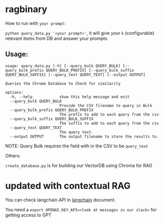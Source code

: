 # ragbinary

How to run with `your prompt`:

`python query_data.py '<your prompt>'`, it will give your `k` (configurable) relevant items from DB and answer your prompts

## Usage:

```
usage: query_data.py [-h] [--query_bulk QUERY_BULK] [--query_bulk_prefix QUERY_BULK_PREFIX] [--query_bulk_suffix QUERY_BULK_SUFFIX] [--query_text QUERY_TEXT] [--output OUTPUT]

Queries the Chrome Database to Check for similarity

options:
  -h, --help            show this help message and exit
  --query_bulk QUERY_BULK
                        Provide the CSV filename to query in Bulk
  --query_bulk_prefix QUERY_BULK_PREFIX
                        The prefix to add to each query from the csv
  --query_bulk_suffix QUERY_BULK_SUFFIX
                        The suffix to add to each query from the csv
  --query_text QUERY_TEXT
                        The query text.
  --output OUTPUT       The output filename to store the results to.
```

NOTE: Query Bulk requires the field with in the CSV to be `query_text`

Others:

`create_database.py` is for building our VectorDB using Chroma for RAG

# updated with contextual RAG

You can check langchain API in [langchain](https://api.python.langchain.com/en/latest/vectorstores/langchain_core.vectorstores.VectorStore.html) document.

You need a `export OPENAI_KEY_API=<look at messages in our slack>` for getting access to GPT

